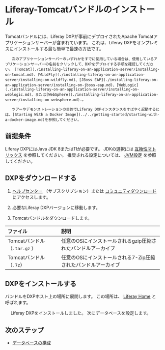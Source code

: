 # Liferay-Tomcatバンドルのインストール

Tomcatバンドルには、Liferay DXPが事前にデプロイされたApache Tomcatアプリケーションサーバーが含まれています。 これは、Liferay DXPをオンプレミスにインストールする最も簡単で最速の方法です。

```{note}
   次のアプリケーションサーバーのいずれかをすでに使用している場合は、使用しているアプリケーションサーバーの名前をクリックして、DXPをデプロイする手順を確認してください。 [Tomcat](./installing-liferay-on-an-application-server/installing-on-tomcat.md)、[WildFly](./installing-liferay-on-an-application-server/installing-on-wildfly.md)、[JBoss EAP](./installing-liferay-on-an-application-server/installing-on-jboss-eap.md)、[WebLogic](./installing-liferay-on-an-application-server/installing-on-weblogic.md)、または[WebSphere](./installing-liferay-on-an-application-server/installing-on-websphere.md).。
```

```{note}
   ツアーやデモンストレーションの目的でLiferay DXPインスタンスをすばやく起動するには、[Starting With a Docker Image](../../getting-started/starting-with-a-docker-image.md)を参照してください。
```

<a name="prerequisites" />

## 前提条件

Liferay DXPにはJava JDK 8または11が必要です。 JDKの選択には [互換性マトリックス](https://help.liferay.com/hc/en-us/articles/360049238151) を参照してください。 推奨される設定については、 [JVM設定](../reference/jvm-configuration.md) を参照してください。

<a name="download" />

## DXPをダウンロードする

1. [ヘルプセンター](https://help.liferay.com/hc) （サブスクリプション）または [コミュニティダウンロード](https://www.liferay.com/downloads-community) にアクセスします。

2. 必要なLiferay DXPバージョンに移動します。

3. Tomcatバンドルをダウンロードします。

| ファイル                   | 説明                                 |
|:---------------------- |:---------------------------------- |
| Tomcatバンドル（`.tar.gz` ） | 任意のOSにインストールされるgzip圧縮されたバンドルアーカイブ  |
| Tomcatバンドル（`.7z`）      | 任意のOSにインストールされる7-Zip圧縮されたバンドルアーカイブ |

<a name="install" />

## DXPをインストールする

バンドルをDXPホスト上の場所に展開します。 この場所は、 [Liferay Home](../reference/liferay-home.md) と呼ばれます。

　 Liferay DXPをインストールしました。 次にデータベースを設定します。

<a name="next-steps" />

## 次のステップ

* [データベースの構成](./configuring-a-database.md)
